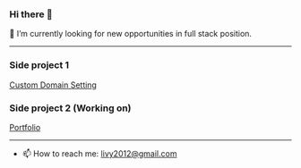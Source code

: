 ### Hi there 👋
🔭 I’m currently looking for new opportunities in full stack position.

<hr>

### Side project 1

[Custom Domain Setting](https://sp1.liweicheng00.link/)

### Side project 2 (Working on)
[Portfolio](https://www.liweicheng00.link/)

<hr>

- 📫 How to reach me: livy2012@gmail.com
<!--
**liweicheng00/liweicheng00** is a ✨ _special_ ✨ repository because its `README.md` (this file) appears on your GitHub profile.

Here are some ideas to get you started:

- 🔭 I’m currently working on ...
- 🌱 I’m currently learning ...
- 👯 I’m looking to collaborate on ...
- 🤔 I’m looking for help with ...
- 💬 Ask me about ...
- 📫 How to reach me: ...
- 😄 Pronouns: ...
- ⚡ Fun fact: ...
-->

